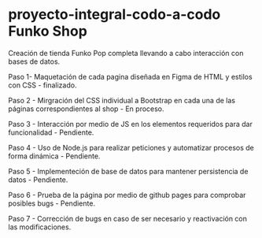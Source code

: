 # proyecto-integral-codo-a-codo Funko Shop

Creación de tienda Funko Pop completa llevando a cabo interacción con bases de datos.

Paso 1- Maquetación de cada pagina diseñada en Figma de HTML y estilos con CSS - finalizado.

Paso 2 - Mirgración del CSS individual a Bootstrap en cada una de las páginas correspondientes al shop - En proceso.

Paso 3 - Interacción por medio de JS en los elementos requeridos para dar funcionalidad - Pendiente.

Paso 4 - Uso de Node.js para realizar peticiones y automatizar procesos de forma dinámica - Pendiente.

Paso 5 - Implementeción de base de datos para mantener persistencia de datos - Pendiente.

Paso 6 - Prueba de la página por medio de github pages para comprobar posibles bugs - Pendiente.

Paso 7 - Corrección de bugs en caso de ser necesario y reactivación con las modificaciones.